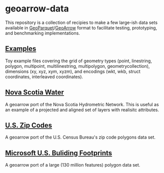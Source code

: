 
# geoarrow-data

This repository is a collection of recipies to make a few large-ish data sets available in [GeoParquet](https://github.com/opengeospatial/geoparquet)/[GeoArrow](https://github.com/geoarrow/geoarrow) format to facilitate testing, prototyping, and benchmarking implementations.

## [Examples](example#readme)

Toy example files covering the grid of geometry types (point, linestring, polygon, multipoint, multilinestring, multipolygon, geometrycollection), dimensions (xy, xyz, xym, xyzm), and encodings (wkt, wkb, struct coordinates, interleaved coordinates).

## [Nova Scotia Water](ns-water#readme)

A geoarrow port of the Nova Scotia Hydrometric Network. This is useful as an example of a projected and aligned set of layers with realisitc attributes.

## [U.S. Zip Codes](us-zip-codes#readme)

A geoarrow port of the U.S. Census Bureau's zip code polygons data set.

## [Microsoft U.S. Buliding Footprints](microsoft-buildings#readme)

A geoarrow port of a large (130 million features) polygon data set.
